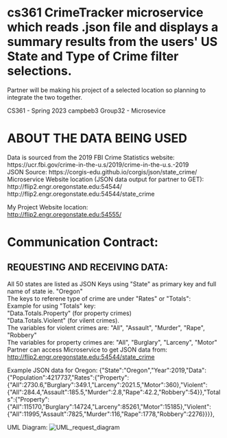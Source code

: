 # cs361 CrimeTracker microservice which reads .json file and displays a summary results from the users' US State and Type of Crime filter selections.
Partner will be making his project of a selected location so planning to integrate the two together.

CS361 - Spring 2023
campbeb3
Group32 - Microsevice

<h1> ABOUT THE DATA BEING USED </h1>
Data is sourced from the 2019 FBI Crime Statistics website: https://ucr.fbi.gov/crime-in-the-u.s/2019/crime-in-the-u.s.-2019
<br>
JSON Source: https://corgis-edu.github.io/corgis/json/state_crime/
<br>
Microservice Website location (JSON data output for partner to GET): 
<br>
http://flip2.engr.oregonstate.edu:54544/
<br>
http://flip2.engr.oregonstate.edu:54544/state_crime


My Project Website location:
<br>
http://flip2.engr.oregonstate.edu:54555/


<h1> Communication Contract:</h1>

<h2> REQUESTING AND RECEIVING DATA: </h2>

All 50 states are listed as JSON Keys using "State" as primary key and full name of state ie. "Oregon"
<br>
The keys to referene type of crime are under "Rates" or "Totals": 
<br>
Example for using "Totals" key:
<br>
"Data.Totals.Property" (for property crimes)
<br>
"Data.Totals.Violent" (for vilent crimes).
<br>
The variables for violent crimes are: "All", "Assault", "Murder", "Rape", "Robbery"
<br>
The variables for property crimes are: "All", "Burglary", "Larceny", "Motor"
<br>
Partner can access Microservice to get JSON data from: http://flip2.engr.oregonstate.edu:54544/state_crime

Example JSON data for Oregon:
{"State":"Oregon","Year":2019,"Data":{"Population":4217737,"Rates":{"Property":{"All":2730.6,"Burglary":349.1,"Larceny":2021.5,"Motor":360},"Violent":{"All":284.4,"Assault":185.5,"Murder":2.8,"Rape":42.2,"Robbery":54}},"Totals":{"Property":{"All":115170,"Burglary":14724,"Larceny":85261,"Motor":15185},"Violent":{"All":11995,"Assault":7825,"Murder":116,"Rape":1778,"Robbery":2276}}}},

UML Diagram:
![UML_request_diagram](https://github.com/campbeb3/cs361/assets/86080337/b15c78b4-1060-47c2-8c98-4d99453fc434)



